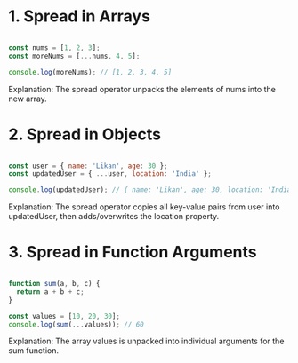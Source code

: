 # 1. Spread in Arrays

```js

const nums = [1, 2, 3];
const moreNums = [...nums, 4, 5];

console.log(moreNums); // [1, 2, 3, 4, 5]

```

Explanation: The spread operator unpacks the elements of nums into the new array.

# 2. Spread in Objects

```js

const user = { name: 'Likan', age: 30 };
const updatedUser = { ...user, location: 'India' };

console.log(updatedUser); // { name: 'Likan', age: 30, location: 'India' }

```

Explanation: The spread operator copies all key-value pairs from user into updatedUser, then adds/overwrites the location property.

# 3. Spread in Function Arguments

```js

function sum(a, b, c) {
  return a + b + c;
}

const values = [10, 20, 30];
console.log(sum(...values)); // 60

```
Explanation: The array values is unpacked into individual arguments for the sum function.